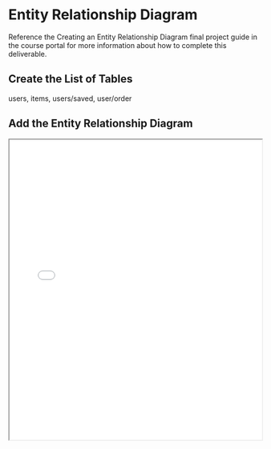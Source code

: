 # Entity Relationship Diagram

Reference the Creating an Entity Relationship Diagram final project guide in the course portal for more information about how to complete this deliverable.

## Create the List of Tables

users, items, users/saved, user/order

## Add the Entity Relationship Diagram

<iframe src="[your-pdf-file.pdf](https://github.com/JohnnyCortez/JewelryStore/blob/795c314c83cf28736ac01ea884e6cc8137f48b9e/erd.pdf)https://github.com/JohnnyCortez/JewelryStore/blob/795c314c83cf28736ac01ea884e6cc8137f48b9e/erd.pdf" width="100%" height="600"></iframe>
